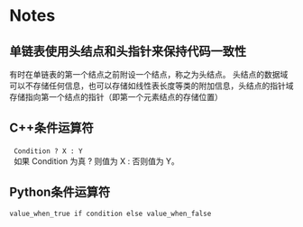 # Notes 
## 单链表使用头结点和头指针来保持代码一致性
   有时在单链表的第一个结点之前附设一个结点，称之为头结点。 
头结点的数据域可以不存储任何信息，也可以存储如线性表长度等类的附加信息，头结点的指针域存储指向第一个结点的指针（即第一个元素结点的存储位置）
## C++条件运算符
   `Condition ? X : Y`  
   如果 Condition 为真 ? 则值为 X : 否则值为 Y。
## Python条件运算符
   `value_when_true if condition else value_when_false`
